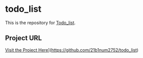 # todo_list

This is the repository for [Todo_list](#).

## Project URL
[Visit the Project Here]([https://github.com/21b1num2752/todo_list.git)](https://github.com/21b1num2752/todo_list)

